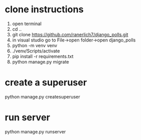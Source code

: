 # clone instructions
1. open terminal
2. cd ..
3. git clone https://github.com/ranerlich7/django_polls.git
4. in visual studio go to File->open folder->open django_polls
5. python -m venv venv
6. ./venv/Scripts/activate
7. pip install -r requirements.txt
8. python manage.py migrate

# create a superuser
python manage.py createsuperuser

# run server
python manage.py runserver


